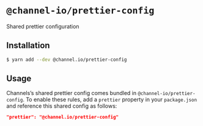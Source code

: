 # `@channel-io/prettier-config`

Shared prettier configuration

## Installation

```bash
$ yarn add --dev @channel.io/prettier-config
```

## Usage

Channels’s shared prettier config comes bundled in `@channel-io/prettier-config`. To enable these rules, add a `prettier` property in your `package.json` and reference this shared config as follows:

```JSON
"prettier": "@channel.io/prettier-config"
```
